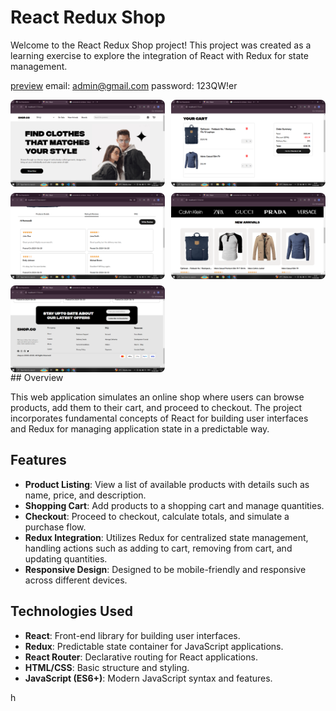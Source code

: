 # React Redux Shop

Welcome to the React Redux Shop project! This project was created as a learning exercise to explore the integration of React with Redux for state management.

<a href="https://www.w3.org/html/" target="_blank" rel="noreferrer">preview</a>
email: admin@gmail.com
password: 123QW!er

<div style="display: grid; grid-template-columns: repeat(auto-fill, minmax(200px, 1fr)); gap: 10px;">
  <img src="https://github.com/Veerabala08/shop/blob/main/public/shop.png" alt="Shop Image 1" style="width: 100%; height: auto; border-radius: 8px;">
  <img src="https://github.com/Veerabala08/shop/blob/main/public/shop1.png" alt="Shop Image 2" style="width: 100%; height: auto; border-radius: 8px;">
  <img src="https://github.com/Veerabala08/shop/blob/main/public/shop2.png" alt="Shop Image 3" style="width: 100%; height: auto; border-radius: 8px;">
  <img src="https://github.com/Veerabala08/shop/blob/main/public/shop3.png" alt="Shop Image 4" style="width: 100%; height: auto; border-radius: 8px;">
  <img src="https://github.com/Veerabala08/shop/blob/main/public/shop4.png" alt="Shop Image 5" style="width: 100%; height: auto; border-radius: 8px;">
</div>
## Overview

This web application simulates an online shop where users can browse products, add them to their cart, and proceed to checkout. The project incorporates fundamental concepts of React for building user interfaces and Redux for managing application state in a predictable way.

## Features

- **Product Listing**: View a list of available products with details such as name, price, and description.
- **Shopping Cart**: Add products to a shopping cart and manage quantities.
- **Checkout**: Proceed to checkout, calculate totals, and simulate a purchase flow.
- **Redux Integration**: Utilizes Redux for centralized state management, handling actions such as adding to cart, removing from cart, and updating quantities.
- **Responsive Design**: Designed to be mobile-friendly and responsive across different devices.

## Technologies Used

- **React**: Front-end library for building user interfaces.
- **Redux**: Predictable state container for JavaScript applications.
- **React Router**: Declarative routing for React applications.
- **HTML/CSS**: Basic structure and styling.
- **JavaScript (ES6+)**: Modern JavaScript syntax and features.







h